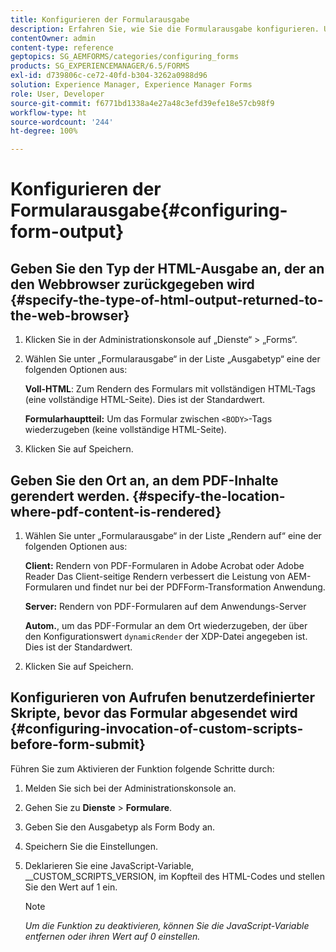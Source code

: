 ```yaml
---
title: Konfigurieren der Formularausgabe
description: Erfahren Sie, wie Sie die Formularausgabe konfigurieren. Um die Formularausgabe zu konfigurieren und die Funktion zu aktivieren, verwenden Sie die benutzerdefinierten Skripte vor der Formularübermittlung.
contentOwner: admin
content-type: reference
geptopics: SG_AEMFORMS/categories/configuring_forms
products: SG_EXPERIENCEMANAGER/6.5/FORMS
exl-id: d739806c-ce72-40fd-b304-3262a0988d96
solution: Experience Manager, Experience Manager Forms
role: User, Developer
source-git-commit: f6771bd1338a4e27a48c3efd39efe18e57cb98f9
workflow-type: ht
source-wordcount: '244'
ht-degree: 100%

---
```


# Konfigurieren der Formularausgabe{#configuring-form-output}

## Geben Sie den Typ der HTML-Ausgabe an, der an den Webbrowser zurückgegeben wird {#specify-the-type-of-html-output-returned-to-the-web-browser}

1. Klicken Sie in der Administrationskonsole auf „Dienste“ > „Forms“.
1. Wählen Sie unter „Formularausgabe“ in der Liste „Ausgabetyp“ eine der folgenden Optionen aus:

   **Voll-HTML**: Zum Rendern des Formulars mit vollständigen HTML-Tags (eine vollständige HTML-Seite). Dies ist der Standardwert.

   **Formularhauptteil:** Um das Formular zwischen `<BODY>`-Tags wiederzugeben (keine vollständige HTML-Seite).

1. Klicken Sie auf Speichern.

## Geben Sie den Ort an, an dem PDF-Inhalte gerendert werden. {#specify-the-location-where-pdf-content-is-rendered}

1. Wählen Sie unter „Formularausgabe“ in der Liste „Rendern auf“ eine der folgenden Optionen aus:

   **Client:** Rendern von PDF-Formularen in Adobe Acrobat oder Adobe Reader Das Client-seitige Rendern verbessert die Leistung von AEM-Formularen und findet nur bei der PDFForm-Transformation Anwendung.

   **Server:** Rendern von PDF-Formularen auf dem Anwendungs-Server

   **Autom.**, um das PDF-Formular an dem Ort wiederzugeben, der über den Konfigurationswert `dynamicRender` der XDP-Datei angegeben ist. Dies ist der Standardwert.

1. Klicken Sie auf Speichern.

## Konfigurieren von Aufrufen benutzerdefinierter Skripte, bevor das Formular abgesendet wird {#configuring-invocation-of-custom-scripts-before-form-submit}

Führen Sie zum Aktivieren der Funktion folgende Schritte durch:

1. Melden Sie sich bei der Administrationskonsole an.
1. Gehen Sie zu **Dienste** > **Formulare**.
1. Geben Sie den Ausgabetyp als Form Body an.
1. Speichern Sie die Einstellungen.
1. Deklarieren Sie eine JavaScript-Variable, __CUSTOM_SCRIPTS_VERSION, im Kopfteil des HTML-Codes und stellen Sie den Wert auf 1 ein.

   >[!NOTE]
   >
   >*Um die Funktion zu deaktivieren, können Sie die JavaScript-Variable entfernen oder ihren Wert auf 0 einstellen.*
